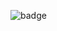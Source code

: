 ![badge](https://github.com/shane-powell/net5-system-monitor/actions/workflows/dotnet.yml/badge.svg)
